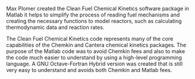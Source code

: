 Max Plomer created the Clean Fuel Chemical Kinetics software package in Matlab it helps to simplify the process of reading fuel mechanisms and creating the necessary functions to model reactors, such as calculating thermodynamic data and reaction  rates.

The Clean Fuel Chemical Kinetics code represents many of the core capabilities of the Chemkin and Cantera chemical kinetics packages. The purpose of the Matlab code was to avoid Chemkin fees and also to make the code much easier to understand by using a high-level programming language. A GNU Octave-Fortran Hybrid version was created that is still very easy to understand and avoids both Chemkin and Matlab fees.